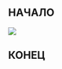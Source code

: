 ## НАЧАЛО ##
![ ](https://i.pinimg.com/236x/b8/e4/84/b8e4841f12ae42441fe8456c926f9ed1.jpg)
## КОНЕЦ ##
